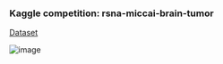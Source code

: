 ### Kaggle competition: rsna-miccai-brain-tumor

[Dataset](https://www.kaggle.com/competitions/rsna-miccai-brain-tumor-radiogenomic-classification/data)


![image](https://user-images.githubusercontent.com/93601760/189512047-c803062e-82c9-4e60-9a48-f89a8c151b9f.png)
